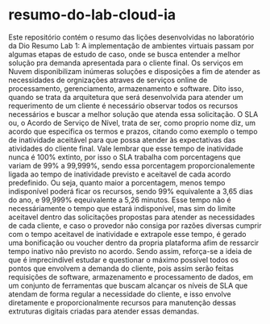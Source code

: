 # resumo-do-lab-cloud-ia
Este repositório contém o resumo das lições desenvolvidas no laboratório da Dio
Resumo Lab 1:
A implementação de ambientes virtuais passam por algumas etapas de estudo de caso, onde se busca entender a melhor solução pra demanda apresentada para o cliente final. Os serviços em Nuvem disponibilizam inúmeras soluções e disposições a fim de atender as necessidades de orgnizações atraves de serviços online de processamento, gerenciamento, armazenamento e software. Dito isso, quando se trata da arquitetura que será desenvolvida para atender um requerimento de um cliente é necessário observar todos os recursos necessários e buscar a melhor solução que atenda essa solicitação.
O SLA ou, o Acordo de Serviço de Nível, trata de ser, como proprio nome diz, um acordo que especifica os termos e prazos, citando como exemplo o tempo de inatividade aceitável para que possa atender às expectativas das atividades do cliente final. Vale lembrar que esse tempo de inatividade nunca é 100% extinto, por isso o SLA trabalha com porcentagens que variam de 99% a 99,999%, sendo essa porcentagem proporcionalemente ligada ao tempo de inatividade previsto e aceitavel de cada acordo predefinido. Ou seja, quanto maior a porcentagem, menos tempo indisponível poderá ficar os recursos, sendo 99% equivalente a 3,65 dias do ano, e 99,999% eqeuivalente a 5,26 minutos. Esse tempo não é necessáriamente o tempo que estará indisponível, mas sim do limite aceitavel dentro das solicitações propostas para atender as necessidades de cada cliente, e caso o provedor não consiga por razões diversas cumprir com o tempo aceitavel de inatividade e extrapole esse tempo, é gerado uma bonificação ou voucher dentro da propria plataforma afim de ressarcir tempo inativo não previsto no acordo.
Sendo assim, reforça-se a ideia de que é imprecindível estudar e questionar o máximo possível todos os pontos que envolvem a demanda do cliente, pois assim serão feitas requisições de software, armazenamento e processamento de dados, em um conjunto de ferramentas que buscam alcançar os níveis de SLA que atendam de forma regular a necessidade do cliente, e isso envolve diretamente e proporcionalmente recursos para manutenção dessas extruturas digitais criadas para atender essas demandas.
